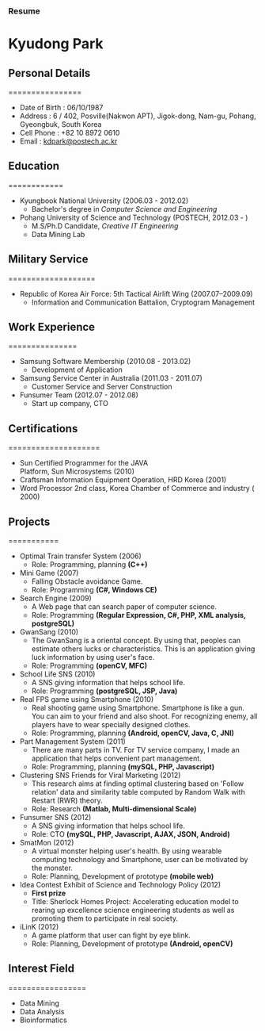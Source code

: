 ### Resume
# Kyudong Park

## Personal Details
================

- Date of Birth : 06/10/1987
- Address : 6 / 402, Posville(Nakwon APT), Jigok-dong, Nam-gu, Pohang, Gyeongbuk, South Korea
- Cell Phone : +82 10 8972 0610
- Email : kdpark@postech.ac.kr

## Education
============

- Kyungbook National University (2006.03 - 2012.02)
  * Bachelor's degree in *Computer Science and Engineering*
- Pohang University of Science and Technology (POSTECH, 2012.03 - )
  * M.S/Ph.D Candidate, *Creative IT Engineering* 
  * Data Mining Lab

## Military Service
===================
- Republic of Korea Air Force: 5th Tactical Airlift Wing (2007.07–2009.09)
  * Information and Communication Battalion, Cryptogram Management

## Work Experience
===============

- Samsung Software Membership (2010.08 - 2013.02)
  * Development of Application
- Samsung Service Center in Australia (2011.03 - 2011.07)
  * Customer Service and Server Construction
- Funsumer Team (2012.07 - 2012.08)
  * Start up company, CTO

## Certifications
====================

- Sun Certified Programmer for the JAVA Platform, Sun Microsystems (2010)
- Craftsman Information Equipment Operation, HRD Korea (2001)
- Word Processor 2nd class, Korea Chamber of Commerce and industry (2000)

## Projects
===========

- Optimal Train transfer System (2006)
  * Role: Programming, planning **(C++)**
- Mini Game (2007)
  * Falling Obstacle avoidance Game.
  * Role: Programming **(C#, Windows CE)**
- Search Engine (2009)
  * A Web page that can search paper of computer science.
  * Role: Programming **(Regular Expression, C#, PHP, XML analysis, postgreSQL)**
- GwanSang (2010)
  * The GwanSang is a oriental concept. By using that, peoples can estimate others lucks or characteristics. This is an application giving luck information by using user's face.
  * Role: Programming **(openCV, MFC)**
- School Life SNS (2010)
  * A SNS giving information that helps school life.
  * Role: Programming **(postgreSQL, JSP, Java)**
- Real FPS game using Smartphone (2010)
  * Real shooting game using Smartphone. Smartphone is like a gun. You can aim to your friend and also shoot. For recognizing enemy, all players have to wear specially designed clothes.
  * Role: Programming, planning **(Android, openCV, Java, C, JNI)**
- Part Management System (2011)
  * There are many parts in TV. For TV service company, I made an application that helps convenient part management.
  * Role: Programming, planning **(mySQL, PHP, Javascript)**
- Clustering SNS Friends for Viral Marketing (2012)
  * This research aims at finding optimal clustering based on 'Follow relation' data and similarity table computed by Random Walk with Restart (RWR) theory.
  * Role: Research **(Matlab, Multi-dimensional Scale)**
- Funsumer SNS (2012)
  * A SNS giving information that helps school life.
  * Role: CTO **(mySQL, PHP, Javascript, AJAX, JSON, Android)**
- SmatMon (2012)
  * A virtual monster helping user's health. By using wearable computing technology and Smartphone, user can be motivated by the monster.
  * Role: Planning, Development of prototype **(mobile web)**
- Idea Contest Exhibit of Science and Technology Policy (2012)
  * **First prize**
  * Title: Sherlock Homes Project: Accelerating education model to rearing up excellence science engineering students as well as promoting them to participate in real society.
- iLinK (2012)
  * A game platform that user can fight by eye blink.
  * Role: Planning, Development of prototype **(Android, openCV)**


## Interest Field
=================

- Data Mining
- Data Analysis
- Bioinformatics
